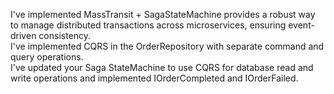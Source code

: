I've implemented MassTransit + SagaStateMachine provides a robust way to manage distributed transactions across microservices, ensuring event-driven consistency.
</br>
I've implemented CQRS in the OrderRepository with separate command and query operations.
</br>
I've updated your Saga StateMachine to use CQRS for database read and write operations and implemented IOrderCompleted and IOrderFailed. 
